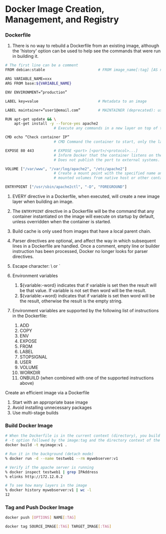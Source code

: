 # Docker Image Creation, Management, and Registry

### Dockerfile

1. There is no way to rebuild a Dockerfile from an existing image, although the 'history' option can be used to help
   see the commands that were run in building it.

```bash
# The first line can be a comment
FROM debian:stable                        # FROM image_name[:tag] [AS name]

ARG VARIABLE_NAME=xxx
ARG FROM base:${VARIABLE_NAME}

ENV ENVIRONMENT=”production”

LABEL key=value                           # Metadata to an image

LABEL maintainer=”user1@email.com”        # MAINTAINER (deprecated): use LABEL maintainer

RUN apt-get update && \
    apt-get install -y --force-yes apache2
                      # Execute any commands in a new layer on top of the current image and commit the results

CMD echo “Check container IP”
                      # CMD Command the container to start, only the last CMD will be run if multiple specified 

EXPOSE 80 443         # EXPOSE <port> [<port>/<protocol>...] 
                      # Inform Docker that the container listens on the specified network ports at runtime
                      # Does not publish the port to external systems.

VOLUME ["/var/www", "/var/log/apache2", "/etc/apache2"]
                      # Create a mount point with the specified name and marks it as holding externally
                      # mounted volumes from native host or other containers

ENTRYPOINT ["/usr/sbin/apache2ctl", "-D", "FOREGROUND"]
```

1. EVERY directive in a Dockerfile, when executed, will create a new image layer when building an image.

1. The `ENTRYPOINT` directive in a Dockerfile will be the command that any container instantiated on the image will
 execute on startup by default, unless overridden when the container is started.


1. Build cache is only used from images that have a local parent chain.

1. Parser directives are optional, and affect the way in which subsequent lines in a Dockerfile are handled. Once a
   comment, empty line or builder instruction has been processed, Docker no longer looks for parser directives.

1. Escape character: \ or `

1. Environment variables
   1. ${variable:-word} indicates that if variable is set then the result will be that value. If variable is not set
      then word will be the result.
   1. ${variable:+word} indicates that if variable is set then word will be the result, otherwise the result is the
      empty string.
1. Environment variables are supported by the following list of instructions in the Dockerfile:
   1. ADD
   1. COPY
   1. ENV
   1. EXPOSE
   1. FROM
   1. LABEL
   1. STOPSIGNAL
   1. USER
   1. VOLUME
   1. WORKDIR
   1. ONBUILD (when combined with one of the supported instructions above)

Create an efficient image via a Dockerfile
1. Start with an appropriate base image
1. Avoid installing unnecessary packages
1. Use multi-stage builds


### Build Docker Image

```bash
# When the Dockerfile is in the current context (directory), you build it with an image name and tag with the
# -t option followed by the image:tag and the directory context of the file, in this case '.'.
docker build -t myimage:v1 .

# Run it in the background (detach mode)
% docker run -d --name testweb1 --rm mywebserver:v1

# Verify if the apache server is running
% docker inspect testweb1 | grep IPAddress
% elinks http://172.12.0.2

# To see how many layers in the image
% docker history mywebserver:v1 | wc -l
12
```


### Tag and Push Docker Image

```bash
docker push [OPTIONS] NAME[:TAG]

docker tag SOURCE_IMAGE[:TAG] TARGET_IMAGE[:TAG]
```
